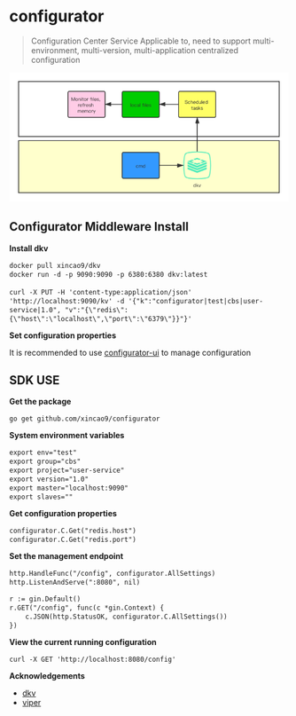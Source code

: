 # configurator

>Configuration Center Service Applicable to, need to support multi-environment, multi-version, multi-application centralized configuration

![architectures](https://raw.githubusercontent.com/xincao9/configurator/master/configurator.png)


## Configurator Middleware Install

**Install dkv**

```
docker pull xincao9/dkv
docker run -d -p 9090:9090 -p 6380:6380 dkv:latest

curl -X PUT -H 'content-type:application/json' 'http://localhost:9090/kv' -d '{"k":"configurator|test|cbs|user-service|1.0", "v":"{\"redis\":{\"host\":\"localhost\",\"port\":\"6379\"}}"}'
```

**Set configuration properties**

It is recommended to use [configurator-ui](https://github.com/xincao9/configurator/tree/master/api) to manage configuration

## SDK USE

**Get the package**

```
go get github.com/xincao9/configurator
```

**System environment variables**

```
export env="test"
export group="cbs"
export project="user-service"
export version="1.0"
export master="localhost:9090"
export slaves=""
```

**Get configuration properties**

```
configurator.C.Get("redis.host")
configurator.C.Get("redis.port")
```

**Set the management endpoint**

```
http.HandleFunc("/config", configurator.AllSettings)
http.ListenAndServe(":8080", nil)
```

```
r := gin.Default()
r.GET("/config", func(c *gin.Context) {
    c.JSON(http.StatusOK, configurator.C.AllSettings())
})
```

**View the current running configuration**

```
curl -X GET 'http://localhost:8080/config'
```

**Acknowledgements**

* [dkv](https://github.com/xincao9/dkv)
* [viper](https://github.com/spf13/viper)
